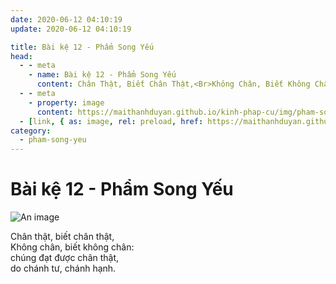 ```yaml
---
date: 2020-06-12 04:10:19
update: 2020-06-12 04:10:19

title: Bài kệ 12 - Phẩm Song Yếu
head:
  - - meta
    - name: Bài kệ 12 - Phẩm Song Yếu
      content: Chân Thật, Biết Chân Thật,<Br>Không Chân, Biết Không Chân <Br>Chúng Đạt Được Chân Thật,<Br>Do Chánh Tư, Chánh Hạnh.<Br>
  - - meta
    - property: image
      content: https://maithanhduyan.github.io/kinh-phap-cu/img/pham-song-yeu/pham-song-yeu-012.jpg
  - [link, { as: image, rel: preload, href: https://maithanhduyan.github.io/kinh-phap-cu/img/pham-song-yeu/pham-song-yeu-012.jpg }]
category:
  - pham-song-yeu
---
```


# Bài kệ 12 - Phẩm Song Yếu

![An image](/img/pham-song-yeu/pham-song-yeu-012.jpg)

Chân thật, biết chân thật,<br>Không chân, biết không chân:<br>chúng đạt được chân thật,<br>do chánh tư, chánh hạnh.<br>
